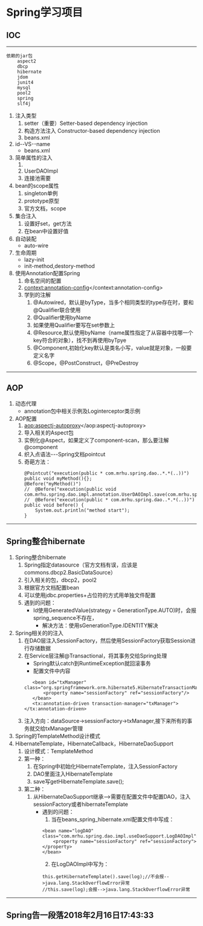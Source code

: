 # Spring学习项目

## IOC
---
```
依赖的jar包
    aspect2
    dbcp
    hibernate
    jdom
    junit4
    mysql
    pool2
    spring
    slf4j
```
1. 注入类型
	1. setter（重要）Setter-based dependency injection
	2. 构造方法注入 Constructor-based dependency injection
	3. beans.xml
2. id--VS--name
	* beans.xml
3. 简单属性的注入
	1. <property value=""/>
	2. UserDAOImpl
	3. 连接池需要
4. bean的scope属性
	1. singleton单例
	2. prototype原型
	3. 官方文档，scope
5. 集合注入
	1. 设置好set，get方法
	2. 在bean中设置好值
6. 自动装配
	* auto-wire
7. 生命周期
	* lazy-init
	* init-method,destory-method
8. 使用Annotation配置Spring
	1. 命名空间的配置
	2. <context:annotation-config></context:annotation-config>
	3. 学到的注解 
		1. @Autowired，默认是byType，当多个相同类型的type存在时，要和@Qualifier联合使用
		2. @Qualifier使用byName
		3. 如果使用Qualifier要写在set参数上
		4. @Resource,默认使用byName（name属性指定了从容器中找哪一个key符合的对象），找不到再使用byTpye
		5. @Component,初始化key默认是类名小写，value就是对象，一般要定义名字
		6. @Scope，@PostConstruct，@PreDestroy

---
## AOP

1. 动态代理
	* annotation包中相关示例及Loginterceptor类示例
2. AOP配置
	1. <aop:aspectj-autoproxy></aop:aspectj-autoproxy>
	2. 导入相关的Aspect包
	3. 实例化@Aspect，如果定义了component-scan，那么要注解@component
	4. 织入点语法---Spring文档pointcut
	5. 奇葩方法：
        ```
        @Pointcut("execution(public * com.mrhu.spring.dao..*.*(..))")
        public void myMethod(){};
        @Before("myMethod()")
        //	@Before("execution(public void com.mrhu.spring.dao.impl.annotation.UserDAOImpl.save(com.mrhu.spring.model.annotation.User))")
        //	@Before("execution(public * com.mrhu.spring.dao..*.*(..))")
        public void before() {
            System.out.println("method start");
        }
        ```
---

## Spring整合hibernate

1. Spring整合hibernate
    1. Spring指定datasource（官方文档有误，应该是commons.dbcp2.BasicDataSource）
    2. 引入相关的包，dbcp2，pool2
    3. 根据官方文档配置bean
    4. 可以使用jdbc.properties+占位符的方式用单独文件配置
    5. 遇到的问题：
    	* Id使用GeneratedValue(strategy = GenerationType.AUTO)时，会报spring_sequence不存在，
    		* 解决方法：使用sGenerationType.IDENTITY解决
2. Spring相关的的注入
    1. 在DAO层注入SessionFactory，然后使用SessionFactory获取Session进行存储数据
    2. 在Service层注解@Transactional，将其事务交给Spring处理
        * Spring默认catch到RuntimeException就回滚事务
        * 配置文件中内容
        ```
           <bean id="txManager" class="org.springframework.orm.hibernate5.HibernateTransactionManager">
               <property name="sessionFactory" ref="sessionFactory"/>
           </bean>
           <tx:annotation-driven transaction-manager="txManager"></tx:annotation-driven> 
        ```
    3. 注入方向：dataSource->sessionFactory->txManager,接下来所有的事务就交给txManager管理
4. Spring的TemplateMethod设计模式
5. HibernateTemplate，HibernateCallback，HibernateDaoSupport
	1. 设计模式：TemplateMethod
	2. 第一种：
		1. 在Spring中初始化HibernateTemplate，注入SessionFactory
		2. DAO里面注入HibernateTemplate
		3. save写getHibernateTemplate.save();
	2. 第二种：
		1. 从HibernateDaoSupport继承-->需要在配置文件中配置DAO，注入sessionFactory或者hibernateTemplate
			* 遇到的问题：
				1. 当在beans_spring_hibernate.xml配置文件中写成：
				```
				<bean name="logDAO" class="com.mrhu.spring.dao.impl.useDaoSupport.LogDAOImpl">
					<property name="sessionFactory" ref="sessionFactory"></property>
				</bean>
				```
				2. 在LogDAOImpl中写为：
				```
				this.getHibernateTemplate().save(log);//不会报-->java.lang.StackOverflowError异常
				//this.save(log);会报-->java.lang.StackOverflowError异常
				```
---
## Spring告一段落2018年2月16日17:43:33